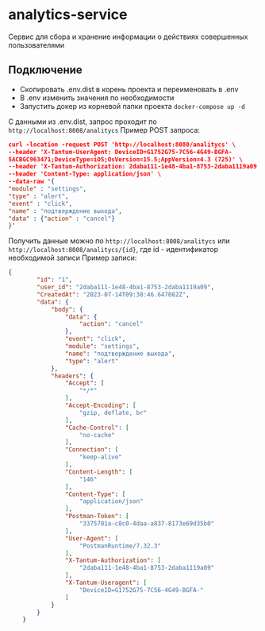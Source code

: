 # analytics-service
Сервис для сбора и хранение информации о действиях совершенных пользователями

## Подключение
- Скопировать .env.dist в корень проекта и переименовать в .env
- В .env изменить значения по необходимости
- Запустить докер из корневой папки проекта
```docker-compose up -d```

С данными из .env.dist, запрос проходит по `http://localhost:8008/analitycs`
Пример POST запроса:
```json
curl -location -request POST 'http://localhost:8080/analitycs' \
--header 'X-Tantum-UserAgent: DeviceID=G1752G75-7C56-4G49-BGFA-
5ACBGC963471;DeviceType=iOS;OsVersion=15.5;AppVersion=4.3 (725)' \
--header 'X-Tantum-Authorization: 2daba111-1e48-4ba1-8753-2daba1119a09' \
--header 'Content-Type: application/json' \
--data-raw '{
"module" : "settings",
"type" : "alert",
"event" : "click",
"name" : "подтверждение выхода",
"data" : {"action" : "cancel"}
}'
```
Получить данные можно по `http://localhost:8008/analitycs` или `http://localhost:8008/analitycs/{id}`, где id - идентификатор необходимой записи
Пример записи: 
```json
{
        "id": "1",
        "user_id": "2daba111-1e48-4ba1-8753-2daba1119a09",
        "CreatedAt": "2023-07-14T09:38:46.647082Z",
        "data": {
            "body": {
                "data": {
                    "action": "cancel"
                },
                "event": "click",
                "module": "settings",
                "name": "подтверждение выхода",
                "type": "alert"
            },
            "headers": {
                "Accept": [
                    "*/*"
                ],
                "Accept-Encoding": [
                    "gzip, deflate, br"
                ],
                "Cache-Control": [
                    "no-cache"
                ],
                "Connection": [
                    "keep-alive"
                ],
                "Content-Length": [
                    "146"
                ],
                "Content-Type": [
                    "application/json"
                ],
                "Postman-Token": [
                    "3375701a-c8c0-4daa-a837-8173e69d35b0"
                ],
                "User-Agent": [
                    "PostmanRuntime/7.32.3"
                ],
                "X-Tantum-Authorization": [
                    "2daba111-1e48-4ba1-8753-2daba1119a09"
                ],
                "X-Tantum-Useragent": [
                    "DeviceID=G1752G75-7C56-4G49-BGFA-"
                ]
            }
        }
    }
```